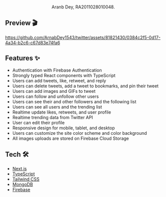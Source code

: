 <br />



<p align="center">
  Aranb Dey, RA2011028010048. 
</p>

## Preview 🎬




https://github.com/ArnabDey1543/twitter/assets/81821430/0384c2f5-0d17-4a34-b2c6-c67d83e74fa6






## Features ✨

- Authentication with Firebase Authentication
- Strongly typed React components with TypeScript
- Users can add tweets, like, retweet, and reply
- Users can delete tweets, add a tweet to bookmarks, and pin their tweet
- Users can add images and GIFs to tweet
- Users can follow and unfollow other users
- Users can see their and other followers and the following list
- Users can see all users and the trending list
- Realtime update likes, retweets, and user profile
- Realtime trending data from Twitter API
- User can edit their profile
- Responsive design for mobile, tablet, and desktop
- Users can customize the site color scheme and color background
- All images uploads are stored on Firebase Cloud Storage

## Tech 🛠

- [Next.js](https://nextjs.org)
- [TypeScript](https://www.typescriptlang.org)
- [Tailwind CSS](https://tailwindcss.com)
- [MongoDB](https://www.mongodb.com)
- [Firebase](https://firebase.google.com)




